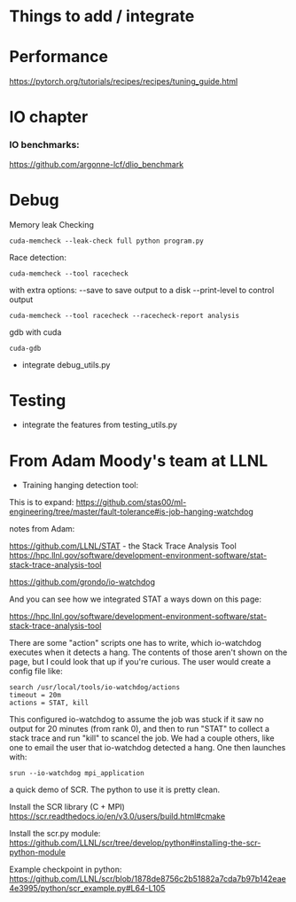 # Things to add / integrate

# Performance

https://pytorch.org/tutorials/recipes/recipes/tuning_guide.html


# IO chapter

### IO benchmarks:

https://github.com/argonne-lcf/dlio_benchmark



# Debug

Memory leak Checking

```
cuda-memcheck --leak-check full python program.py
```


Race detection:
```
cuda-memcheck --tool racecheck
```
with extra options:
 --save to save output to a disk
 --print-level to control output

```
cuda-memcheck --tool racecheck --racecheck-report analysis
```

gdb with cuda

```
cuda-gdb
```


- integrate debug_utils.py

# Testing

- integrate the features from testing_utils.py


# From Adam Moody's team at LLNL

- Training hanging detection tool:

This is to expand:
https://github.com/stas00/ml-engineering/tree/master/fault-tolerance#is-job-hanging-watchdog


notes from Adam:

https://github.com/LLNL/STAT - the Stack Trace Analysis Tool
https://hpc.llnl.gov/software/development-environment-software/stat-stack-trace-analysis-tool

https://github.com/grondo/io-watchdog

And you can see how we integrated STAT a ways down on this page:

https://hpc.llnl.gov/software/development-environment-software/stat-stack-trace-analysis-tool

There are some "action" scripts one has to write, which io-watchdog executes when it detects a hang.  The contents of those aren't shown on the page, but I could look that up if you're curious.  The user would create a config file like:

```
search /usr/local/tools/io-watchdog/actions
timeout = 20m
actions = STAT, kill
```

This configured io-watchdog to assume the job was stuck if it saw no output for 20 minutes (from rank 0), and then to run "STAT" to collect a stack trace and run "kill" to scancel the job.  We had a couple others, like one to email the user that io-watchdog detected a hang.  One then launches with:
```
srun --io-watchdog mpi_application
```

a quick demo of SCR.  The python to use it is pretty clean.

Install the SCR library (C + MPI)
https://scr.readthedocs.io/en/v3.0/users/build.html#cmake

Install the scr.py module:
https://github.com/LLNL/scr/tree/develop/python#installing-the-scr-python-module

Example checkpoint in python:
https://github.com/LLNL/scr/blob/1878de8756c2b51882a7cda7b97b142eae4e3995/python/scr_example.py#L64-L105
